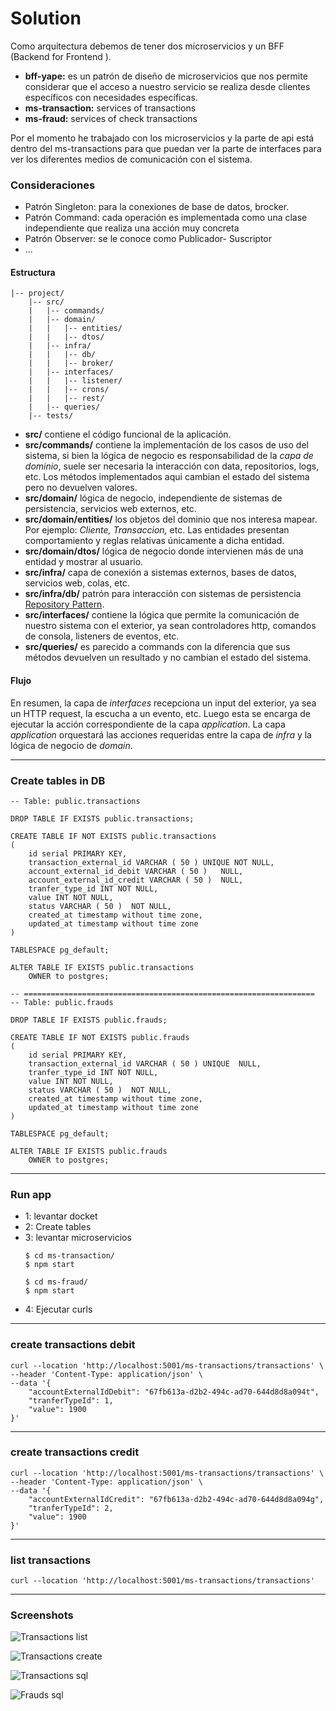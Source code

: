 # Solution
Como arquitectura debemos de tener dos microservicios y un BFF (Backend for Frontend
).
* **bff-yape:** es un patrón de diseño de microservicios que nos permite considerar que el acceso a nuestro servicio se realiza desde clientes específicos con necesidades específicas.
* **ms-transaction:** services of transactions
* **ms-fraud:** services of check transactions

Por el momento he trabajado con los microservicios y la parte de api está dentro del ms-transactions para que puedan ver la parte de interfaces para ver los diferentes medios de comunicación con el sistema.

### Consideraciones
* Patrón Singleton: para la conexiones de base de datos, brocker.
* Patrón Command: cada operación es implementada como una clase independiente que realiza una acción muy concreta 
* Patrón Observer: se le conoce como Publicador- Suscriptor
* ...

#### Estructura

```
|-- project/
    |-- src/
    |   |-- commands/
    |   |-- domain/
    |   |   |-- entities/
    |   |   |-- dtos/
    |   |-- infra/
    |   |   |-- db/
    |   |   |-- broker/
    |   |-- interfaces/
    |   |   |-- listener/
    |   |   |-- crons/
    |   |   |-- rest/
    |   |-- queries/
    |-- tests/
```

- **src/** contiene el código funcional de la aplicación.
- **src/commands/** contiene la implementación de los casos de uso del sistema, si bien la lógica de negocio es responsabilidad de la *capa de dominio*, suele ser necesaria la interacción con data, repositorios, logs, etc. Los métodos implementados aqui cambian el estado del sistema pero no devuelven valores.
- **src/domain/** lógica de negocio, independiente de sistemas de persistencia, servicios web externos, etc.
- **src/domain/entities/** los objetos del dominio que nos interesa mapear. Por ejemplo: *Cliente, Transaccion,* etc. Las entidades presentan comportamiento y reglas relativas únicamente a dicha entidad.
- **src/domain/dtos/** lógica de negocio donde intervienen más de una entidad y mostrar al usuario.
- **src/infra/** capa de conexión a sistemas externos, bases de datos, servicios web, colas, etc.
- **src/infra/db/** patrón para interacción con sistemas de persistencia [Repository Pattern](https://www.codeproject.com/Articles/526874/Repository-Pattern-Done-Right).
- **src/interfaces/** contiene la lógica que permite la comunicación de nuestro sistema con el exterior, ya sean controladores http, comandos de consola, listeners de eventos, etc.
- **src/queries/** es parecido a commands con la diferencia que sus métodos devuelven un resultado y no cambian el estado del sistema.

#### Flujo
En resumen, la capa de *interfaces* recepciona un input del exterior, ya sea un HTTP request, la escucha a un evento, etc. Luego esta se encarga de ejecutar la acción correspondiente de la capa *application*. La capa *application* orquestará las acciones requeridas entre la capa de *infra* y la lógica de negocio de *domain*.

---
### Create tables in DB
```
-- Table: public.transactions

DROP TABLE IF EXISTS public.transactions;

CREATE TABLE IF NOT EXISTS public.transactions
(
    id serial PRIMARY KEY,
    transaction_external_id VARCHAR ( 50 ) UNIQUE NOT NULL,
    account_external_id_debit VARCHAR ( 50 )   NULL,
    account_external_id_credit VARCHAR ( 50 )  NULL,
	tranfer_type_id INT NOT NULL,
    value INT NOT NULL,
    status VARCHAR ( 50 )  NOT NULL,
    created_at timestamp without time zone,
    updated_at timestamp without time zone
)

TABLESPACE pg_default;

ALTER TABLE IF EXISTS public.transactions
    OWNER to postgres;

-- =================================================================
-- Table: public.frauds

DROP TABLE IF EXISTS public.frauds;

CREATE TABLE IF NOT EXISTS public.frauds
(
    id serial PRIMARY KEY,
    transaction_external_id VARCHAR ( 50 ) UNIQUE  NULL,
    tranfer_type_id INT NOT NULL,
    value INT NOT NULL,
    status VARCHAR ( 50 )  NOT NULL,
    created_at timestamp without time zone,
    updated_at timestamp without time zone
)

TABLESPACE pg_default;

ALTER TABLE IF EXISTS public.frauds
    OWNER to postgres;

```

---
### Run app

* 1: levantar docket
* 2: Create tables
* 3: levantar microservicios
    ```
    $ cd ms-transaction/
    $ npm start

    $ cd ms-fraud/
    $ npm start
    ```
* 4: Ejecutar curls
---
### create transactions debit
```
curl --location 'http://localhost:5001/ms-transactions/transactions' \
--header 'Content-Type: application/json' \
--data '{
    "accountExternalIdDebit": "67fb613a-d2b2-494c-ad70-644d8d8a094t",
    "tranferTypeId": 1,
    "value": 1900
}'
```
---
### create transactions credit
```
curl --location 'http://localhost:5001/ms-transactions/transactions' \
--header 'Content-Type: application/json' \
--data '{
    "accountExternalIdCredit": "67fb613a-d2b2-494c-ad70-644d8d8a094g",
    "tranferTypeId": 2,
    "value": 1900
}'
```
---
### list transactions

```
curl --location 'http://localhost:5001/ms-transactions/transactions'
```
---
### Screenshots

![Transactions list](./resources/list-transaction.png?raw=true)

![Transactions create](./resources/create-transaction.png?raw=true)

![Transactions sql](./resources/transaction-sql.png?raw=true)

![Frauds sql](./resources/fraud-sql.png?raw=true)
